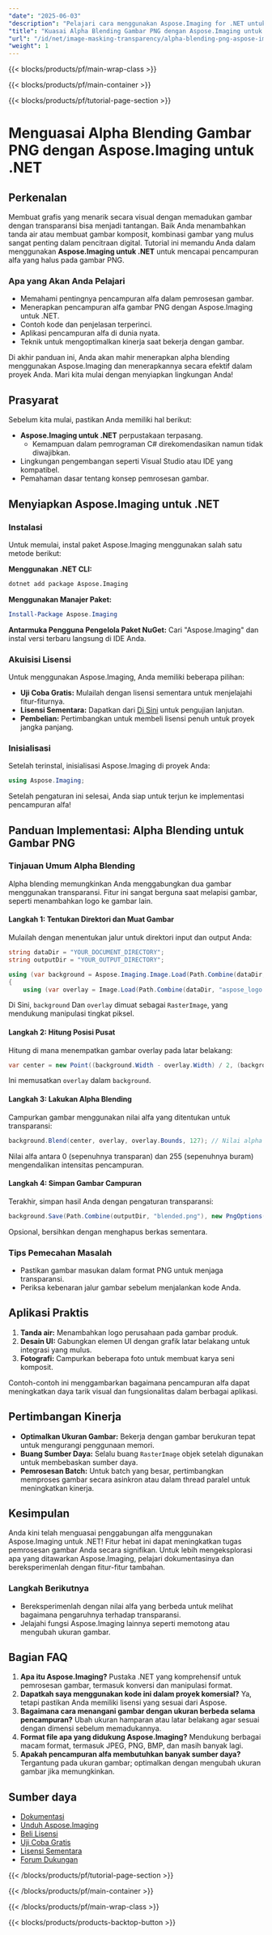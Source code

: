 ```yaml
---
"date": "2025-06-03"
"description": "Pelajari cara menggunakan Aspose.Imaging for .NET untuk mendapatkan pencampuran alfa yang mulus pada gambar PNG, sehingga menyempurnakan proyek digital Anda."
"title": "Kuasai Alpha Blending Gambar PNG dengan Aspose.Imaging untuk .NET"
"url": "/id/net/image-masking-transparency/alpha-blending-png-aspose-imaging-net/"
"weight": 1
---
```


{{< blocks/products/pf/main-wrap-class >}}

{{< blocks/products/pf/main-container >}}

{{< blocks/products/pf/tutorial-page-section >}}
# Menguasai Alpha Blending Gambar PNG dengan Aspose.Imaging untuk .NET

## Perkenalan

Membuat grafis yang menarik secara visual dengan memadukan gambar dengan transparansi bisa menjadi tantangan. Baik Anda menambahkan tanda air atau membuat gambar komposit, kombinasi gambar yang mulus sangat penting dalam pencitraan digital. Tutorial ini memandu Anda dalam menggunakan **Aspose.Imaging untuk .NET** untuk mencapai pencampuran alfa yang halus pada gambar PNG.

### Apa yang Akan Anda Pelajari
- Memahami pentingnya pencampuran alfa dalam pemrosesan gambar.
- Menerapkan pencampuran alfa gambar PNG dengan Aspose.Imaging untuk .NET.
- Contoh kode dan penjelasan terperinci.
- Aplikasi pencampuran alfa di dunia nyata.
- Teknik untuk mengoptimalkan kinerja saat bekerja dengan gambar.

Di akhir panduan ini, Anda akan mahir menerapkan alpha blending menggunakan Aspose.Imaging dan menerapkannya secara efektif dalam proyek Anda. Mari kita mulai dengan menyiapkan lingkungan Anda!

## Prasyarat

Sebelum kita mulai, pastikan Anda memiliki hal berikut:
- **Aspose.Imaging untuk .NET** perpustakaan terpasang.
  - Kemampuan dalam pemrograman C# direkomendasikan namun tidak diwajibkan.
- Lingkungan pengembangan seperti Visual Studio atau IDE yang kompatibel.
- Pemahaman dasar tentang konsep pemrosesan gambar.

## Menyiapkan Aspose.Imaging untuk .NET

### Instalasi

Untuk memulai, instal paket Aspose.Imaging menggunakan salah satu metode berikut:

**Menggunakan .NET CLI:**
```bash
dotnet add package Aspose.Imaging
```

**Menggunakan Manajer Paket:**
```powershell
Install-Package Aspose.Imaging
```

**Antarmuka Pengguna Pengelola Paket NuGet:**
Cari "Aspose.Imaging" dan instal versi terbaru langsung di IDE Anda.

### Akuisisi Lisensi

Untuk menggunakan Aspose.Imaging, Anda memiliki beberapa pilihan:
- **Uji Coba Gratis:** Mulailah dengan lisensi sementara untuk menjelajahi fitur-fiturnya.
- **Lisensi Sementara:** Dapatkan dari [Di Sini](https://purchase.aspose.com/temporary-license/) untuk pengujian lanjutan.
- **Pembelian:** Pertimbangkan untuk membeli lisensi penuh untuk proyek jangka panjang.

### Inisialisasi

Setelah terinstal, inisialisasi Aspose.Imaging di proyek Anda:
```csharp
using Aspose.Imaging;
```
Setelah pengaturan ini selesai, Anda siap untuk terjun ke implementasi pencampuran alfa!

## Panduan Implementasi: Alpha Blending untuk Gambar PNG

### Tinjauan Umum Alpha Blending

Alpha blending memungkinkan Anda menggabungkan dua gambar menggunakan transparansi. Fitur ini sangat berguna saat melapisi gambar, seperti menambahkan logo ke gambar lain.

#### Langkah 1: Tentukan Direktori dan Muat Gambar

Mulailah dengan menentukan jalur untuk direktori input dan output Anda:
```csharp
string dataDir = "YOUR_DOCUMENT_DIRECTORY";
string outputDir = "YOUR_OUTPUT_DIRECTORY";

using (var background = Aspose.Imaging.Image.Load(Path.Combine(dataDir, "image0.png")) as RasterImage)
{
    using (var overlay = Image.Load(Path.Combine(dataDir, "aspose_logo.png")) as RasterImage)
```
Di Sini, `background` Dan `overlay` dimuat sebagai `RasterImage`, yang mendukung manipulasi tingkat piksel.

#### Langkah 2: Hitung Posisi Pusat

Hitung di mana menempatkan gambar overlay pada latar belakang:
```csharp
var center = new Point((background.Width - overlay.Width) / 2, (background.Height - overlay.Height) / 2);
```
Ini memusatkan `overlay` dalam `background`.

#### Langkah 3: Lakukan Alpha Blending

Campurkan gambar menggunakan nilai alfa yang ditentukan untuk transparansi:
```csharp
background.Blend(center, overlay, overlay.Bounds, 127); // Nilai alpha 127
```
Nilai alfa antara 0 (sepenuhnya transparan) dan 255 (sepenuhnya buram) mengendalikan intensitas pencampuran.

#### Langkah 4: Simpan Gambar Campuran

Terakhir, simpan hasil Anda dengan pengaturan transparansi:
```csharp
background.Save(Path.Combine(outputDir, "blended.png"), new PngOptions() { ColorType = Aspose.Imaging.FileFormats.Png.PngColorType.TruecolorWithAlpha });
```
Opsional, bersihkan dengan menghapus berkas sementara.

### Tips Pemecahan Masalah
- Pastikan gambar masukan dalam format PNG untuk menjaga transparansi.
- Periksa kebenaran jalur gambar sebelum menjalankan kode Anda.

## Aplikasi Praktis
1. **Tanda air:** Menambahkan logo perusahaan pada gambar produk.
2. **Desain UI:** Gabungkan elemen UI dengan grafik latar belakang untuk integrasi yang mulus.
3. **Fotografi:** Campurkan beberapa foto untuk membuat karya seni komposit.

Contoh-contoh ini menggambarkan bagaimana pencampuran alfa dapat meningkatkan daya tarik visual dan fungsionalitas dalam berbagai aplikasi.

## Pertimbangan Kinerja
- **Optimalkan Ukuran Gambar:** Bekerja dengan gambar berukuran tepat untuk mengurangi penggunaan memori.
- **Buang Sumber Daya:** Selalu buang `RasterImage` objek setelah digunakan untuk membebaskan sumber daya.
- **Pemrosesan Batch:** Untuk batch yang besar, pertimbangkan memproses gambar secara asinkron atau dalam thread paralel untuk meningkatkan kinerja.

## Kesimpulan
Anda kini telah menguasai penggabungan alfa menggunakan Aspose.Imaging untuk .NET! Fitur hebat ini dapat meningkatkan tugas pemrosesan gambar Anda secara signifikan. Untuk lebih mengeksplorasi apa yang ditawarkan Aspose.Imaging, pelajari dokumentasinya dan bereksperimenlah dengan fitur-fitur tambahan.

### Langkah Berikutnya
- Bereksperimenlah dengan nilai alfa yang berbeda untuk melihat bagaimana pengaruhnya terhadap transparansi.
- Jelajahi fungsi Aspose.Imaging lainnya seperti memotong atau mengubah ukuran gambar.

## Bagian FAQ
1. **Apa itu Aspose.Imaging?** 
   Pustaka .NET yang komprehensif untuk pemrosesan gambar, termasuk konversi dan manipulasi format.
2. **Dapatkah saya menggunakan kode ini dalam proyek komersial?**
   Ya, tetapi pastikan Anda memiliki lisensi yang sesuai dari Aspose.
3. **Bagaimana cara menangani gambar dengan ukuran berbeda selama pencampuran?**
   Ubah ukuran hamparan atau latar belakang agar sesuai dengan dimensi sebelum memadukannya.
4. **Format file apa yang didukung Aspose.Imaging?**
   Mendukung berbagai macam format, termasuk JPEG, PNG, BMP, dan masih banyak lagi.
5. **Apakah pencampuran alfa membutuhkan banyak sumber daya?**
   Tergantung pada ukuran gambar; optimalkan dengan mengubah ukuran gambar jika memungkinkan.

## Sumber daya
- [Dokumentasi](https://reference.aspose.com/imaging/net/)
- [Unduh Aspose.Imaging](https://releases.aspose.com/imaging/net/)
- [Beli Lisensi](https://purchase.aspose.com/buy)
- [Uji Coba Gratis](https://releases.aspose.com/imaging/net/)
- [Lisensi Sementara](https://purchase.aspose.com/temporary-license/)
- [Forum Dukungan](https://forum.aspose.com/c/imaging/10)

{{< /blocks/products/pf/tutorial-page-section >}}

{{< /blocks/products/pf/main-container >}}

{{< /blocks/products/pf/main-wrap-class >}}

{{< blocks/products/products-backtop-button >}}